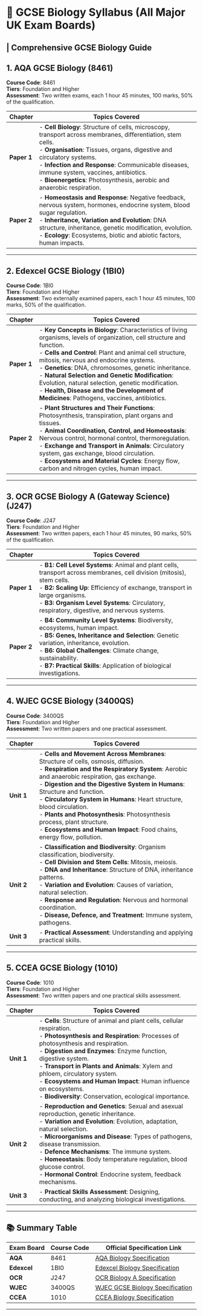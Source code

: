 # 🧬 GCSE Biology Syllabus (All Major UK Exam Boards)
| Comprehensive GCSE Biology Guide 
---

## 1. AQA GCSE Biology (8461)

**Course Code**: 8461  
**Tiers**: Foundation and Higher  
**Assessment**: Two written exams, each 1 hour 45 minutes, 100 marks, 50% of the qualification.

| **Chapter**                   | **Topics Covered**                                                                                                                                                      |
|-------------------------------|------------------------------------------------------------------------------------------------------------------------------------------------------------------------|
| **Paper 1**                    | - **Cell Biology**: Structure of cells, microscopy, transport across membranes, differentiation, stem cells.<br>- **Organisation**: Tissues, organs, digestive and circulatory systems.<br>- **Infection and Response**: Communicable diseases, immune system, vaccines, antibiotics.<br>- **Bioenergetics**: Photosynthesis, aerobic and anaerobic respiration. |
| **Paper 2**                    | - **Homeostasis and Response**: Negative feedback, nervous system, hormones, endocrine system, blood sugar regulation.<br>- **Inheritance, Variation and Evolution**: DNA structure, inheritance, genetic modification, evolution.<br>- **Ecology**: Ecosystems, biotic and abiotic factors, human impacts. |

---

## 2. Edexcel GCSE Biology (1BI0)

**Course Code**: 1BI0  
**Tiers**: Foundation and Higher  
**Assessment**: Two externally examined papers, each 1 hour 45 minutes, 100 marks, 50% of the qualification.

| **Chapter**                   | **Topics Covered**                                                                                                                                                      |
|-------------------------------|------------------------------------------------------------------------------------------------------------------------------------------------------------------------|
| **Paper 1**                    | - **Key Concepts in Biology**: Characteristics of living organisms, levels of organization, cell structure and function.<br>- **Cells and Control**: Plant and animal cell structure, mitosis, nervous and endocrine systems.<br>- **Genetics**: DNA, chromosomes, genetic inheritance.<br>- **Natural Selection and Genetic Modification**: Evolution, natural selection, genetic modification.<br>- **Health, Disease and the Development of Medicines**: Pathogens, vaccines, antibiotics. |
| **Paper 2**                    | - **Plant Structures and Their Functions**: Photosynthesis, transpiration, plant organs and tissues.<br>- **Animal Coordination, Control, and Homeostasis**: Nervous control, hormonal control, thermoregulation.<br>- **Exchange and Transport in Animals**: Circulatory system, gas exchange, blood circulation.<br>- **Ecosystems and Material Cycles**: Energy flow, carbon and nitrogen cycles, human impact. |

---

## 3. OCR GCSE Biology A (Gateway Science) (J247)

**Course Code**: J247  
**Tiers**: Foundation and Higher  
**Assessment**: Two written papers, each 1 hour 45 minutes, 90 marks, 50% of the qualification.

| **Chapter**                   | **Topics Covered**                                                                                                                                                      |
|-------------------------------|------------------------------------------------------------------------------------------------------------------------------------------------------------------------|
| **Paper 1**                    | - **B1: Cell Level Systems**: Animal and plant cells, transport across membranes, cell division (mitosis), stem cells.<br>- **B2: Scaling Up**: Efficiency of exchange, transport in large organisms.<br>- **B3: Organism Level Systems**: Circulatory, respiratory, digestive, and nervous systems. |
| **Paper 2**                    | - **B4: Community Level Systems**: Biodiversity, ecosystems, human impact.<br>- **B5: Genes, Inheritance and Selection**: Genetic variation, inheritance, evolution.<br>- **B6: Global Challenges**: Climate change, sustainability.<br>- **B7: Practical Skills**: Application of biological investigations. |

---

## 4. WJEC GCSE Biology (3400QS)

**Course Code**: 3400QS  
**Tiers**: Foundation and Higher  
**Assessment**: Two written papers and one practical assessment.

| **Chapter**                   | **Topics Covered**                                                                                                                                                      |
|-------------------------------|------------------------------------------------------------------------------------------------------------------------------------------------------------------------|
| **Unit 1**                     | - **Cells and Movement Across Membranes**: Structure of cells, osmosis, diffusion.<br>- **Respiration and the Respiratory System**: Aerobic and anaerobic respiration, gas exchange.<br>- **Digestion and the Digestive System in Humans**: Structure and function.<br>- **Circulatory System in Humans**: Heart structure, blood circulation.<br>- **Plants and Photosynthesis**: Photosynthesis process, plant structure.<br>- **Ecosystems and Human Impact**: Food chains, energy flow, pollution. |
| **Unit 2**                     | - **Classification and Biodiversity**: Organism classification, biodiversity.<br>- **Cell Division and Stem Cells**: Mitosis, meiosis.<br>- **DNA and Inheritance**: Structure of DNA, inheritance patterns.<br>- **Variation and Evolution**: Causes of variation, natural selection.<br>- **Response and Regulation**: Nervous and hormonal coordination.<br>- **Disease, Defence, and Treatment**: Immune system, pathogens. |
| **Unit 3**                     | - **Practical Assessment**: Understanding and applying practical skills. |

---

## 5. CCEA GCSE Biology (1010)

**Course Code**: 1010  
**Tiers**: Foundation and Higher  
**Assessment**: Two written papers and one practical skills assessment.

| **Chapter**                   | **Topics Covered**                                                                                                                                                      |
|-------------------------------|------------------------------------------------------------------------------------------------------------------------------------------------------------------------|
| **Unit 1**                     | - **Cells**: Structure of animal and plant cells, cellular respiration.<br>- **Photosynthesis and Respiration**: Processes of photosynthesis and respiration.<br>- **Digestion and Enzymes**: Enzyme function, digestive system.<br>- **Transport in Plants and Animals**: Xylem and phloem, circulatory system.<br>- **Ecosystems and Human Impact**: Human influence on ecosystems.<br>- **Biodiversity**: Conservation, ecological importance. |
| **Unit 2**                     | - **Reproduction and Genetics**: Sexual and asexual reproduction, genetic inheritance.<br>- **Variation and Evolution**: Evolution, adaptation, natural selection.<br>- **Microorganisms and Disease**: Types of pathogens, disease transmission.<br>- **Defence Mechanisms**: The immune system.<br>- **Homeostasis**: Body temperature regulation, blood glucose control.<br>- **Hormonal Control**: Endocrine system, feedback mechanisms. |
| **Unit 3**                     | - **Practical Skills Assessment**: Designing, conducting, and analyzing biological investigations. |

---

## 📚 Summary Table

| **Exam Board** | **Course Code** | **Official Specification Link**                                                                 |
|----------------|-----------------|--------------------------------------------------------------------------------------------------|
| **AQA**        | 8461            | [AQA Biology Specification](https://www.aqa.org.uk/subjects/science/gcse/biology-8461)            |
| **Edexcel**    | 1BI0            | [Edexcel Biology Specification](https://qualifications.pearson.com/en/qualifications/edexcel-gcses/biology-2016.html) |
| **OCR**        | J247            | [OCR Biology A Specification](https://www.ocr.org.uk/qualifications/gcse/biology-a-j247-from-2016/) |
| **WJEC**       | 3400QS          | [WJEC GCSE Biology Specification](https://www.wjec.co.uk/qualifications/biology/)                |
| **CCEA**       | 1010            | [CCEA Biology Specification](https://ccea.org.uk/ccea/content/gcse-biology-2017)                   |

---

